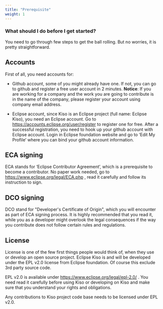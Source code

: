 ```yaml
---
title: "Prerequisite"
weight: 1
---
```


### What should I do before I get started?


You need to go through few steps to get the ball rolling. But no worries, it is pretty straightforward.

## Accounts
First of all, you need accounts for:

  - Github account, some of you might already have one. If not, you can go to github and register a free user account in 2 minutes.
**Notice**: If you are working for a company and the work you are going to contribute is in the name of the company, please register your account using company email address.

  - Eclipse account, since Kiso is an Eclipse project (full name: Eclipse Kiso), you need an Eclipse account.  Go to https://accounts.eclipse.org/user/register to register one for free.
After a successful registration, you need to hook up your github account with Eclipse account. Login in Eclipse foundation website and go to ‘Edit My Profile’ where you can bind your github account information.

## ECA signing
ECA stands for ‘Eclipse Contributor Agreement’, which is a prerequisite to become a contributor. No paper work needed, go to https://www.eclipse.org/legal/ECA.php , read it carefully and follow its instruction to sign.

## DCO signing
DCO stand for "Developer's Certificate of Origin", which you will encounter as part of ECA signing process. It is highly recommended that you read it, while you as a developer might overlook the legal consequences if the way you contribute does not follow certain rules and regulations.

## License
License is one of the few first things people would think of, when they use or develop an open source project. Eclipse Kiso is and will be developed under the EPL v2.0 license from Eclipse foundation.  Of course this exclude 3rd party source code.

EPL v2.0 is available under https://www.eclipse.org/legal/epl-2.0/ . You need read it carefully before using Kiso or developing on Kiso and make sure that you understand your rights and obligations.

Any contributions to Kiso project code base needs to be licensed under EPL v2.0.
